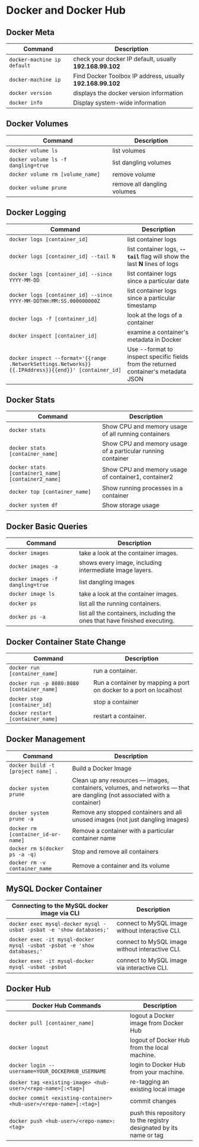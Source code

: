 # Docker and Docker Hub

## Docker Meta

|        Command                             |                        Description                        |
|--------------------------------------------|-----------------------------------------------------------| 
|`docker-machine ip default`				         | check your docker IP default, usually **192.168.99.102**	 |
|`docker-machine ip`                         | Find Docker Toolbox IP address, usually **192.168.99.102**|
|`docker version`                            | displays the docker version information                   |
|`docker info`                               | Display system-wide information                           |

## Docker Volumes

|        Command                             |                        Description                        |
|--------------------------------------------|-----------------------------------------------------------| 
|`docker volume ls`				             | list volumes                                          	 |
|`docker volume ls -f dangling=true`		 | list dangling volumes                                     |
|`docker volume rm [volume_name]`			 | remove volume                                        	 |
|`docker volume prune`	            		 | remove all dangling volumes                               |

## Docker Logging

|                                                Command                                            |                                  		Description                                  |
|---------------------------------------------------------------------------------------------------|------------------------------------------------------------------------------------|
|`docker logs [container_id]`			                            								| list container logs                                                           	 |
|`docker logs [container_id] --tail N`                               								| list container logs, **`--tail`** flag will show the last **N** lines of logs 	 |   
|`docker logs [container_id] --since YYYY-MM-DD`                     								| list container logs since a particular date                                   	 |
|`docker logs [container_id] --since YYYY-MM-DDTHH:MM:SS.000000000Z` 								| list container logs since a particular timestamp                              	 |
|`docker logs -f [container_id]`                                                                    | look at the logs of a container                                               	 |
|`docker inspect [container_id]`                                                                    | examine a container's metadata in Docker                                      	 |
|`docker inspect --format='{{range .NetworkSettings.Networks}}{{.IPAddress}}{{end}}' [container_id]`| Use --format to inspect specific fields from the returned container's metadata JSON| 

## Docker Stats

|                             Command                                |                                  Description                                  |
|--------------------------------------------------------------------|-------------------------------------------------------------------------------|
|`docker stats`							                             | Show CPU and memory usage of all running containers                 	         |
|`docker stats [container_name]`						             | Show CPU and memory usage of a particular running container                   |
|`docker stats [container1_name] [container2_name]`			         | Show CPU and memory usage of container1, container2                           |
|`docker top [container_name]`			                             | Show running processes in a container                                         |
|`docker system df`			                                         | Show storage usage                                                            |

## Docker Basic Queries

|              Command           |                         Description                                      |
|--------------------------------|--------------------------------------------------------------------------|
|`docker images`                 | take a look at the container images.                                     |
|`docker images -a`              | shows  every image, including intermediate image layers.                 |
|`docker images -f dangling=true`| list dangling images														|
|`docker image ls`               | take a look at the container images.                                     |
|`docker ps`                     | list all the running containers.                                         |
|`docker ps -a`                  | list all the containers, including the ones that have finished executing.|

## Docker  Container State Change 

|                		  Command           |                           Description                             |
|-------------------------------------------|-------------------------------------------------------------------|
|`docker run [container_name]`      		| run a container.                									|
|`docker run -p 8080:8080 [container_name]`	| Run a container by mapping a port on docker to a port on localhost|
|`docker stop [container_id]`   			| stop a container              								    |
|`docker restart [container_name]`  		| restart a container.           								    |

## Docker Management

|                 Command                  |                         								   Description                                                   |
|------------------------------------------|-------------------------------------------------------------------------------------------------------------------------|
|`docker build -t [project name] .`        | Build a Docker Image                                              														 |
|`docker system prune`					   | Clean up any resources — images, containers, volumes, and networks — that are dangling (not associated with a container)|
|`docker system prune -a`                  | Remove any stopped containers and all unused images (not just dangling images)                                          |
|`docker rm [container_id-or-name]`        | Remove a container with a particular container name               														 |
|`docker rm $(docker ps -a -q)`            | Stop and remove all containers                                    														 |
|`docker rm -v container_name`			   | Remove a container and its volume                                                                                       |

## MySQL Docker Container 

|            Connecting to the MySQL docker image via CLI                |                  Description                   |
|------------------------------------------------------------------------|------------------------------------------------| 
|`docker exec mysql-docker mysql -usbat -psbat -e 'show databases;'`	 | connect to MySQL image without interactive CLI.|												
|`docker exec -it mysql-docker mysql -usbat -psbat -e 'show databases;'` | connect to MySQL image without interactive CLI.|													
|`docker exec -it mysql-docker mysql -usbat -psbat`						 | connect to MySQL image via interactive CLI.	  |													

## Docker Hub

|                      Docker Hub Commands                           |                         Description                               |
|--------------------------------------------------------------------|-------------------------------------------------------------------| 
|`docker pull [container_name]`							             | logout a Docker image from Docker Hub                             |
|`docker logout`							                         | logout of Docker Hub from the local machine.                      |
|`docker login --username=YOUR_DOCKERHUB_USERNAME`	                 | login to Docker Hub from your machine.                            |
|`docker tag <existing-image> <hub-user>/<repo-name>[:<tag>]`        | re-tagging an existing local image					             |
|`docker commit <existing-container> <hub-user>/<repo-name>[:<tag>]` | commit changes					                                 |
|`docker push <hub-user>/<repo-name>:<tag>`                          | push this repository to the registry designated by its name or tag|
